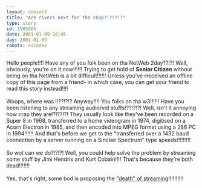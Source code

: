 ```yaml
---
layout: senior2
title: "Are rivers next for tha chop?!?!?!?"
type: story
id: 1905985
date: 2001-01-09 18:45
day: 2001-01-09
robots: noindex
---
```

Hello people!!!! Have any of you folk been on tha NetWeb 2day??!?! Well, obviously, you're on it now!!!!!! Trying to get hold of <b>Senior Citizen</b> without being on tha NetWeb is a bit difficult!!!!!! Unless you've rreceived an offline copy of this page from a friend- in which case, you can get your friend to read this story instead!!!! <br/><br/>Woops, where was I!??!?!? Anyway!!!! You folks on tha w3!!!!!! Have you been listening to any streaming audio/vid stuffs!??!?!?! Well, isn't it annoying how crap they are!?!??!?! They usually look like they've been recorded on a Super 8 in 1968, transferred to a home videogram in 1974, digitised on a Acorn Electron in 1985, and then encoded into MPEG format using a 286 PC in 1994!!!!!! And that's before we get to the "transferred over a 1432 baud connection by a server running on a Sinclair Spectrum" type speeds!!!!!!!!! <br/><br/>So wot can we do?!?!?! Well, you could help solve the problem by streaming some stuff by Jimi Hendrix and Kurt Cobain!!!! That's because they're both dead!!!!!!!<br/><br/>Yes, that's right, some bod is proposing the <a href="http://www.oreillynet.com/lpt/a/528">"death" of streaming</a>!!!!!!!!!!
